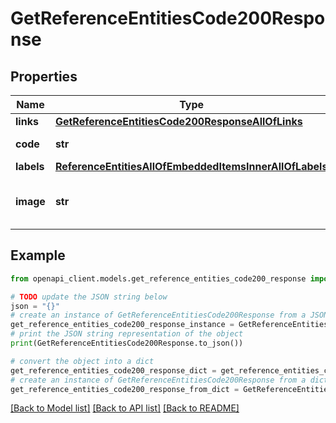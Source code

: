 # GetReferenceEntitiesCode200Response


## Properties

Name | Type | Description | Notes
------------ | ------------- | ------------- | -------------
**links** | [**GetReferenceEntitiesCode200ResponseAllOfLinks**](GetReferenceEntitiesCode200ResponseAllOfLinks.md) |  | [optional] 
**code** | **str** | Reference entity code | 
**labels** | [**ReferenceEntitiesAllOfEmbeddedItemsInnerAllOfLabels**](ReferenceEntitiesAllOfEmbeddedItemsInnerAllOfLabels.md) |  | [optional] 
**image** | **str** | Code of the reference entity image | [optional] 

## Example

```python
from openapi_client.models.get_reference_entities_code200_response import GetReferenceEntitiesCode200Response

# TODO update the JSON string below
json = "{}"
# create an instance of GetReferenceEntitiesCode200Response from a JSON string
get_reference_entities_code200_response_instance = GetReferenceEntitiesCode200Response.from_json(json)
# print the JSON string representation of the object
print(GetReferenceEntitiesCode200Response.to_json())

# convert the object into a dict
get_reference_entities_code200_response_dict = get_reference_entities_code200_response_instance.to_dict()
# create an instance of GetReferenceEntitiesCode200Response from a dict
get_reference_entities_code200_response_from_dict = GetReferenceEntitiesCode200Response.from_dict(get_reference_entities_code200_response_dict)
```
[[Back to Model list]](../README.md#documentation-for-models) [[Back to API list]](../README.md#documentation-for-api-endpoints) [[Back to README]](../README.md)


